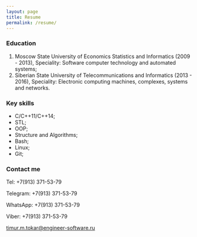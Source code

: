 ```yaml
---
layout: page
title: Resume
permalink: /resume/
---
```


### Education

1. Moscow State University of Economics Statistics and Informatics (2009 - 2013), Speciality: Software computer technology and automated systems;
2. Siberian State University of Telecommunications and Informatics (2013 - 2016), Speciality: Electronic computing machines, complexes, systems and networks.

### Key skills

- C/C++11/C++14;
- STL;
- OOP;
- Structure and Algorithms;
- Bash;
- Linux;
- Git;

### Contact me

Tel: +7(913) 371-53-79

Telegram: +7(913) 371-53-79

WhatsApp: +7(913) 371-53-79

Viber: +7(913) 371-53-79

[timur.m.tokar@engineer-software.ru](mailto:timur.m.tokar@engineer-software.ru)


